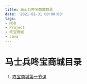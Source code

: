 ```yaml
---
title: 马士兵咚宝商城目录
date: '2021-01-31 00:00:00'
tags:
- MSB
- Project
- 咚宝商城
- Java
---
```


# 马士兵咚宝商城目录

1. [咚宝商城第一节课](dongbao-mall-01.md)

